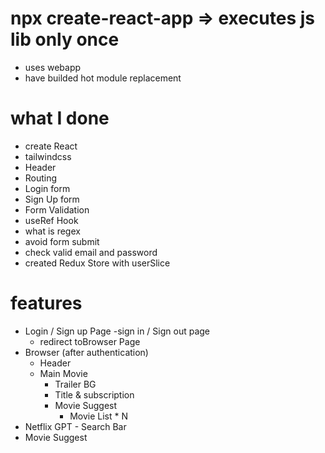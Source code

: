 # npx create-react-app => executes js lib only once

- uses webapp
- have builded hot module replacement

# what I done

- create React
- tailwindcss
- Header
- Routing
- Login form
- Sign Up form
- Form Validation
- useRef Hook
- what is regex
- avoid form submit
- check valid email and password
- created Redux Store with userSlice

# features

- Login / Sign up Page
  -sign in / Sign out page
  - redirect toBrowser Page
- Browser (after authentication)
  - Header
  - Main Movie
    - Trailer BG
    - Title & subscription
    - Movie Suggest
      - Movie List \* N
- Netflix GPT - Search Bar
- Movie Suggest


